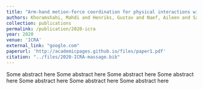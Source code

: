 ```yaml
---
title: "Arm-hand motion-force coordination for physical interactions with non-flat surfaces using dynamical systems: Toward compliant robotic massage"
authors: Khoramshahi, Mahdi and Henriks, Gustav and Naef, Aileen and Salehian, Seyed Sina Mirrazavi and Kim, Joonyoung and Billard, Aude
collection: publications
permalink: /publication/2020-icra
year: 2020
venue: 'ICRA'
external_link: "google.com"
paperurl: 'http://academicpages.github.io/files/paper1.pdf'
citation: "../files/2020-ICRA-massage.bib"
---
```


Some abstract here Some abstract here
Some abstract here
Some abstract here
Some abstract here
Some abstract here
Some abstract here



